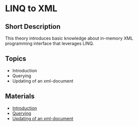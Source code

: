 # LINQ to XML

## Short Description

This theory introduces basic knowledge about in-memory XML programming interface that leverages LINQ.

## Topics

* Introduction
* Querying
* Updating of an xml-document

## Materials

* [Introduction](https://metanit.com/sharp/tutorial/16.5.php)
* [Querying](https://metanit.com/sharp/tutorial/16.6.php)
* [Updating of an xml-document](https://metanit.com/sharp/tutorial/16.7.php)
